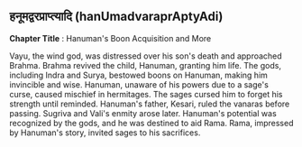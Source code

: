 ## हनूमद्वरप्राप्त्यादि (hanUmadvaraprAptyAdi)
**Chapter Title** : Hanuman's Boon Acquisition and More

Vayu, the wind god, was distressed over his son's death and approached Brahma. Brahma revived the child, Hanuman, granting him life. The gods, including Indra and Surya, bestowed boons on Hanuman, making him invincible and wise. Hanuman, unaware of his powers due to a sage's curse, caused mischief in hermitages. The sages cursed him to forget his strength until reminded. Hanuman's father, Kesari, ruled the vanaras before passing. Sugriva and Vali's enmity arose later. Hanuman's potential was recognized by the gods, and he was destined to aid Rama. Rama, impressed by Hanuman's story, invited sages to his sacrifices.